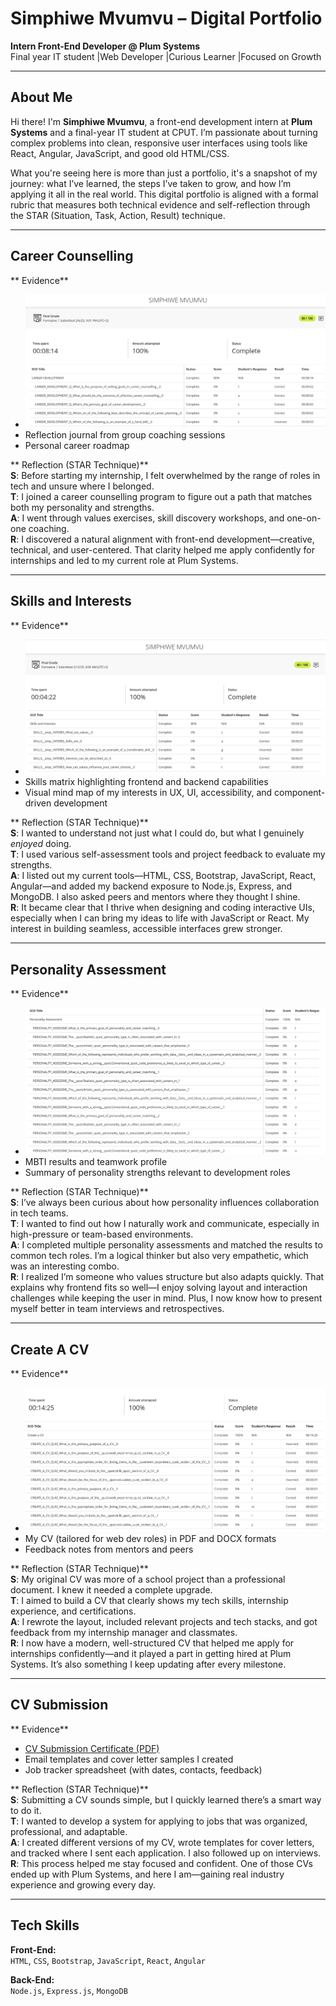 #  Simphiwe Mvumvu – Digital Portfolio

**Intern Front-End Developer @ Plum Systems**  
 Final year IT student |Web Developer |Curious Learner |Focused on Growth  

---

##  About Me

Hi there! I'm **Simphiwe Mvumvu**, a front-end development intern at **Plum Systems** and a final-year IT student at CPUT. I’m passionate about turning complex problems into clean, responsive user interfaces using tools like React, Angular, JavaScript, and good old HTML/CSS.

What you're seeing here is more than just a portfolio, it's a snapshot of my journey: what I’ve learned, the steps I’ve taken to grow, and how I’m applying it all in the real world. This digital portfolio is aligned with a formal rubric that measures both technical evidence and self-reflection through the STAR (Situation, Task, Action, Result) technique.

---

## Career Counselling

** Evidence**  
- ![Career Counselling Certificate](career-development.png)  
- Reflection journal from group coaching sessions  
- Personal career roadmap  

** Reflection (STAR Technique)**  
**S**: Before starting my internship, I felt overwhelmed by the range of roles in tech and unsure where I belonged.  
**T**: I joined a career counselling program to figure out a path that matches both my personality and strengths.  
**A**: I went through values exercises, skill discovery workshops, and one-on-one coaching.  
**R**: I discovered a natural alignment with front-end development—creative, technical, and user-centered. That clarity helped me apply confidently for internships and led to my current role at Plum Systems.

---

## Skills and Interests

** Evidence**  
- ![Skills and Interests Certificate](skills-and-interests.png)  
- Skills matrix highlighting frontend and backend capabilities  
- Visual mind map of my interests in UX, UI, accessibility, and component-driven development  

** Reflection (STAR Technique)**  
**S**: I wanted to understand not just what I could do, but what I genuinely *enjoyed* doing.  
**T**: I used various self-assessment tools and project feedback to evaluate my strengths.  
**A**: I listed out my current tools—HTML, CSS, Bootstrap, JavaScript, React, Angular—and added my backend exposure to Node.js, Express, and MongoDB. I also asked peers and mentors where they thought I shine.  
**R**: It became clear that I thrive when designing and coding interactive UIs, especially when I can bring my ideas to life with JavaScript or React. My interest in building seamless, accessible interfaces grew stronger.

---

## Personality Assessment

** Evidence**  
- ![Personality Assessment Certificate](personality-assessment.png)  
- MBTI results and teamwork profile  
- Summary of personality strengths relevant to development roles  

** Reflection (STAR Technique)**  
**S**: I’ve always been curious about how personality influences collaboration in tech teams.  
**T**: I wanted to find out how I naturally work and communicate, especially in high-pressure or team-based environments.  
**A**: I completed multiple personality assessments and matched the results to common tech roles. I’m a logical thinker but also very empathetic, which was an interesting combo.  
**R**: I realized I’m someone who values structure but also adapts quickly. That explains why frontend fits so well—I enjoy solving layout and interaction challenges while keeping the user in mind. Plus, I now know how to present myself better in team interviews and retrospectives.

---

## Create A CV

** Evidence**  
- ![Create A CV Certificate](create-a-cv.png)  
- My CV (tailored for web dev roles) in PDF and DOCX formats  
- Feedback notes from mentors and peers  

** Reflection (STAR Technique)**  
**S**: My original CV was more of a school project than a professional document. I knew it needed a complete upgrade.  
**T**: I aimed to build a CV that clearly shows my tech skills, internship experience, and certifications.  
**A**: I rewrote the layout, included relevant projects and tech stacks, and got feedback from my internship manager and classmates.  
**R**: I now have a modern, well-structured CV that helped me apply for internships confidently—and it played a part in getting hired at Plum Systems. It’s also something I keep updating after every milestone.

---

## CV Submission

** Evidence**  
- [CV Submission Certificate (PDF)](cv-submission.pdf)
- Email templates and cover letter samples I created  
- Job tracker spreadsheet (with dates, contacts, feedback)  

** Reflection (STAR Technique)**  
**S**: Submitting a CV sounds simple, but I quickly learned there’s a smart way to do it.  
**T**: I wanted to develop a system for applying to jobs that was organized, professional, and adaptable.  
**A**: I created different versions of my CV, wrote templates for cover letters, and tracked where I sent each application. I also followed up on interviews.  
**R**: This process helped me stay focused and confident. One of those CVs ended up with Plum Systems, and here I am—gaining real industry experience and growing every day.

---

## Tech Skills

**Front-End:**  
`HTML`, `CSS`, `Bootstrap`, `JavaScript`, `React`, `Angular`

**Back-End:**  
`Node.js`, `Express.js`, `MongoDB`
